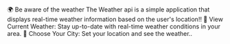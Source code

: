 🌍 Be aware of the weather
The Weather api is a simple application that displays real-time weather information based on the user's location!!
🌟 View Current Weather: Stay up-to-date with real-time weather conditions in your area.
🌆 Choose Your City: Set your location and see the weather..
